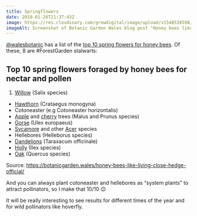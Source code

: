 ```yaml
---
title: Springflowers
date: 2019-01-26T21:37:43Z
image: https://res.cloudinary.com/growdigital/image/upload/v1548538598/screenshot-190126.png
imageAlt: Screenshot of Botanic Garden Wales blog post "Honey bees like living close to the hedge - it's official"
---
```


[@walesbotanic](https://mobile.twitter.com/walesbotanic) has a list of the [top 10 spring flowers for honey bees](https://botanicgarden.wales/honey-bees-like-living-close-hedge-official/). Of these, 8 are #ForestGarden stalwarts:

## Top 10 spring flowers foraged by honey bees for nectar and pollen

1. [Willow](https://pfaf.org/user/Plant.aspx?LatinName=Salix+alba) (Salix species)
* [Hawthorn](https://pfaf.org/user/Plant.aspx?LatinName=Crataegus+monogyna) (Crataegus monogyna)
* Cotoneaster (e.g Cotoneaster horizontalis)
* [Apple](https://pfaf.org/user/plant.aspx?LatinName=Malus+domestica) and [cherry](https://pfaf.org/user/Plant.aspx?LatinName=Prunus+avium) trees (Malus and Prunus species)
* [Gorse](https://pfaf.org/user/Plant.aspx?LatinName=Ulex+europaeus) (Ulex europaeus)
* [Sycamore](https://pfaf.org/user/plant.aspx?latinname=Acer+pseudoplatanus) and other [Acer](https://pfaf.org/user/Plant.aspx?LatinName=Acer+palmatum) species
* Hellebores (Helleborus species)
* [Dandelions](https://pfaf.org/user/plant.aspx?LatinName=Taraxacum+officinale) (Taraxacum officinale)
* [Holly](https://pfaf.org/user/Plant.aspx?LatinName=Ilex+aquifolium) (Ilex species)
* [Oak](https://pfaf.org/user/Plant.aspx?LatinName=Quercus+petraea) (Quercus species)

Source: <https://botanicgarden.wales/honey-bees-like-living-close-hedge-official/>

And you can always plant cotoneaster and hellebores as “system plants” to attract pollinators, so I make that 10/10 😉

It will be really interesting to see results for different times of the year and for wild pollinators like hoverfly.
